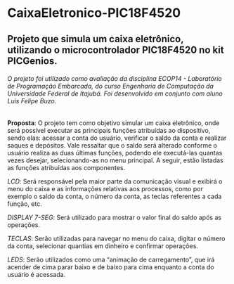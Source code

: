 # CaixaEletronico-PIC18F4520
## Projeto que simula um caixa eletrônico, utilizando o microcontrolador PIC18F4520 no kit PICGenios.

###### O projeto foi utilizado como avaliação da disciplina ECOP14 - Laboratório de Programação Embarcada, do curso Engenharia de Computação da Universidade Federal de Itajubá. Foi desenvolvido em conjunto com aluno Luis Felipe Buzo.

**Proposta**:
O projeto tem como objetivo simular um caixa eletrônico, onde será possível executar as principais funções atribuídas ao dispositivo, sendo elas: acessar a conta do usuário, verificar o saldo da conta e realizar saques e depósitos. Vale ressaltar que o saldo será alterado conforme o usuário realiza as duas últimas funções, podendo ele executá-las quantas vezes desejar, selecionando-as no menu principal. A seguir, estão listadas as funções atribuídas aos componentes.
 
*LCD*:
Será responsável pela maior parte da comunicação visual e exibirá o menu do caixa e as informações relativas aos processos, como por exemplo o saldo da conta, o número da conta, as teclas referentes a cada função, etc.
 
*DISPLAY 7-SEG*:
Será utilizado para mostrar o valor final do saldo após as operações.
 
*TECLAS*:
Serão utilizadas para navegar no menu do caixa, digitar o número da conta, selecionar quantias em dinheiro e confirmar operações.
 
*LEDS*:
Serão utilizados como uma “animação de carregamento”, que irá acender de cima parar baixo e de baixo para cima enquanto a conta do usuário é acessada.



